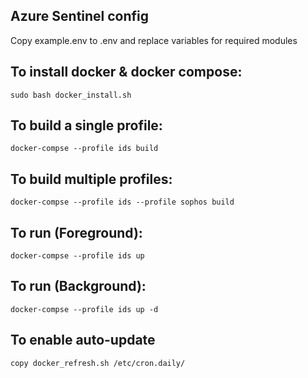 ## Azure Sentinel config
Copy example.env to .env and replace variables for required modules

## To install docker & docker compose:
``` sudo bash docker_install.sh ```

## To build a single profile:
``` docker-compse --profile ids build ```

## To build multiple profiles:
``` docker-compse --profile ids --profile sophos build ```

## To run (Foreground):
``` docker-compse --profile ids up ```

## To run (Background):
``` docker-compse --profile ids up -d ```

## To enable auto-update
``` copy docker_refresh.sh /etc/cron.daily/ ```